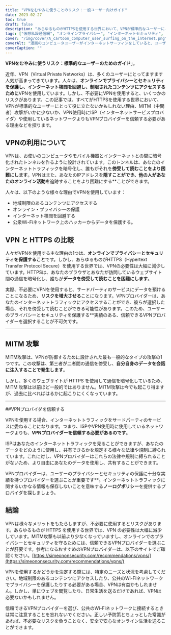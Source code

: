 ```yaml
---
title: "VPNをむやみに使うことのリスク：一般ユーザー向けガイド"
date: 2023-02-27
toc: true
draft: false
description: "あらゆるものがHTTPSを使用する世界において、VPNが標準的なユーザーにとって有用でない可能性がある理由と、VPNプロバイダーを信頼する方法についてご紹介します。"
tags: ["仮想私設通信網", "オンラインプライバシー", "インターネットセキュリティ", "MITM攻撃", "仮想私設通信網", "サイバーセキュリティ", "オンライン・セーフティ", "暗号化", "HTTPS", "データ保護", "サードパーティ・サービス", "プライバシーリスク", "ISP", "地域制限のあるコンテンツ", "インターネット検閲", "公衆無線LAN", "データプライバシー", "オンライン保護", "ウェブセキュリティ", "VPNプロバイダー"]
cover: "/img/cover/A_cartoon_computer_user_surfing_on_the_internet.png"
coverAlt: "漫画のコンピュータユーザーがインターネットサーフィンをしていると、ユーザーのプライバシーを保護するために巨大なロックマークが表示されます。"
coverCaption: ""
---
```


**VPNをむやみに使うリスク：標準的なユーザーのためのガイド**」。

近年、VPN（Virtual Private Networks）は、多くのユーザーにとってますます人気が高まってきています。人々は、**オンラインでプライバシーとセキュリティを保護し、インターネット検閲を回避し、制限されたコンテンツにアクセスするために**VPNを使用しています。しかし、不必要にVPNを使用すると、いくつかのリスクがあります。この記事では、すべてがHTTPSを使用する世界において、VPNが標準的なユーザーにとって役に立たないかもしれない理由、MITM（中間者）攻撃がいかに少ないか、VPN使用時にISP（インターネットサービスプロバイダ）や使用しているネットワークよりもVPNプロバイダーを信頼する必要がある理由などを探ります。

## VPNの利用について

VPNは、お使いのコンピュータやモバイル機器とインターネットとの間に暗号化されたトンネルを作るように設計されています。このトンネルは、あなたのインターネットトラフィックを暗号化し、誰もがそれを**傍受して読むことをより困難にします**。VPNはまた、あなたのIPアドレスを**隠すことができ、他の人があなたのオンライン活動を**追跡することをより困難にする**ことができます。

人々は、以下のような様々な理由でVPNを使用しています：

- 地域制限のあるコンテンツにアクセスする
- オンライン・プライバシーの保護
- インターネット検閲を回避する
- 公衆Wi-Fiネットワーク上のハッカーからデータを保護する。

## VPN と HTTPS の比較

人々がVPNを使用する主な理由の1つは、**オンラインでプライバシーとセキュリティを保護すること**です。しかし、あらゆるものがHTTPS（Hypertext Transfer Protocol Secure）を使用する世界では、VPNの必要性は大幅に減少しています。HTTPSは、あなたのブラウザとあなたが訪問しているウェブサイト間の通信を暗号化し、誰もが**データを傍受して読むことを困難にします**。

実際、不必要にVPNを使用すると、サードパーティのサービスにデータを預けることになるため、**リスクを増大させる**ことになります。VPNプロバイダーは、あなたのインターネットトラフィックにアクセスすることができ、彼らが選択した場合、それを傍受して読むことができる可能性があります。このため、ユーザーのプライバシーとセキュリティを保護する**実績のある、信頼できるVPNプロバイダーを選択することが不可欠です。

______

## MITM 攻撃

MITM攻撃は、VPNが防御するために設計された最も一般的なタイプの攻撃の1つです。この攻撃は、第三者が二者間の通信を傍受し、**自分自身のデータを会話に注入することで発生します**。

しかし、多くのウェブサイトが HTTPS を使用して通信を暗号化しているため、MITM 攻撃は以前ほど一般的ではありません。MITM攻撃は今でも起こり得ますが、過去に比べればはるかに起こりにくくなっています。

______

##VPNプロバイダを信頼する

VPNを使用する場合、インターネットトラフィックをサードパーティのサービスに委ねることになります。つまり、ISPやVPN使用時に使用しているネットワークよりも、**VPNプロバイダーを信頼する必要があるのです**。

ISPはあなたのインターネットトラフィックを見ることができますが、あなたのデータをどのように使用し、共有できるかを規定する様々な法律や規制に縛られています。これに対し、VPNプロバイダーはこれらの法律や規制に縛られることがないため、より自由にあなたのデータを使用し、共有することができます。

VPNプロバイダーは、ユーザーのプライバシーとセキュリティの保護に十分な実績を持つプロバイダーを選ぶことが重要です**。インターネットトラフィックに関するいかなる情報も保存しないことを意味する**ノーログポリシー**を提供するプロバイダを探しましょう。

## 結論

VPNは様々なメリットをもたらしますが、不必要に使用するとリスクがあります。あらゆるものが HTTPS を使用する世界では、VPN の必要性は大幅に減少しています。MITM攻撃も以前より少なくなっていますし、オンラインでのプライバシーとセキュリティを守るためには、信頼できるVPNプロバイダーを選ぶことが肝要です。参考になるおすすめのVPNプロバイダーは、以下のサイトでご確認ください。[https://simeononsecurity.com/recommendations/vpns/](https://simeononsecurity.com/recommendations/vpns/)

VPNを使用するかどうかを決定する際には、特定のニーズと状況を考慮してください。地域制限のあるコンテンツにアクセスしたり、公共のWi-Fiネットワークでプライバシーを保護したりする必要がある場合、VPNは有益かもしれません。しかし、単にウェブを閲覧したり、日常生活を送るだけであれば、VPNは必要ないかもしれません。

信頼できるVPNプロバイダーを選び、公共のWi-Fiネットワークに接続するときは常に注意することを忘れないでください。正しい予防策とちょっとした常識があれば、不必要なリスクを負うことなく、安全で安心なオンライン生活を送ることができます。